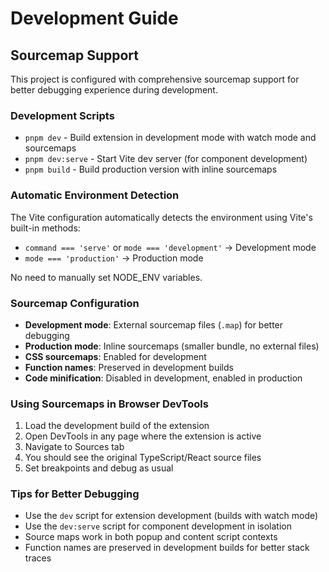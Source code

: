 # Development Guide

## Sourcemap Support

This project is configured with comprehensive sourcemap support for better debugging experience during development.

### Development Scripts

- `pnpm dev` - Build extension in development mode with watch mode and sourcemaps
- `pnpm dev:serve` - Start Vite dev server (for component development)  
- `pnpm build` - Build production version with inline sourcemaps

### Automatic Environment Detection

The Vite configuration automatically detects the environment using Vite's built-in methods:
- `command === 'serve'` or `mode === 'development'` → Development mode
- `mode === 'production'` → Production mode

No need to manually set NODE_ENV variables.

### Sourcemap Configuration

- **Development mode**: External sourcemap files (`.map`) for better debugging
- **Production mode**: Inline sourcemaps (smaller bundle, no external files)
- **CSS sourcemaps**: Enabled for development
- **Function names**: Preserved in development builds
- **Code minification**: Disabled in development, enabled in production

### Using Sourcemaps in Browser DevTools

1. Load the development build of the extension
2. Open DevTools in any page where the extension is active
3. Navigate to Sources tab
4. You should see the original TypeScript/React source files
5. Set breakpoints and debug as usual

### Tips for Better Debugging

- Use the `dev` script for extension development (builds with watch mode)
- Use the `dev:serve` script for component development in isolation
- Source maps work in both popup and content script contexts
- Function names are preserved in development builds for better stack traces
